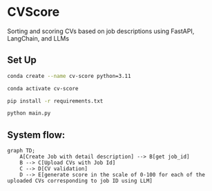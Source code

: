 # CVScore
Sorting and scoring CVs based on job descriptions using FastAPI, LangChain, and LLMs

## Set Up

```sh
conda create --name cv-score python=3.11

conda activate cv-score

pip install -r requirements.txt 

python main.py
```

## System flow:

```mermaid
graph TD;
    A[Create Job with detail description] --> B[get job_id]
    B --> C[Upload CVs with Job Id]
    C --> D[CV validation]
    D --> E[generate score in the scale of 0-100 for each of the uploaded CVs corresponding to job ID using LLM]
```
